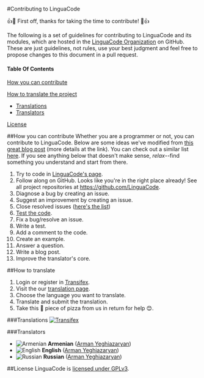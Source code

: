 #Contributing to LinguaCode

:+1::tada: First off, thanks for taking the time to contribute! :tada::+1:

The following is a set of guidelines for contributing to LinguaCode and its modules, which are hosted in the [LinguaCode Organization]('https://github.com/LinguaCode') on GitHub. These are just guidelines, not rules, use your best judgment and feel free to propose changes to this document in a pull request.

#### Table Of Contents

[How you can contribute](#how-you-can-contribute)

[How to translate the project](#how-to-translate)
  * [Translations](#translations)
  * [Translators](#translators)

[License](#license)

##How you can contribute
Whether you are a programmer or not, you can contribute to LinguaCode. Below are some ideas we've modified from [this great blog post](http://blog.smartbear.com/programming/14-ways-to-contribute-to-open-source-without-being-a-programming-genius-or-a-rock-star/) (more details at the link). You can check out a similar list [here](http://24pullrequests.com/contributing). If you see anything below that doesn't make sense, _relax_--find something you understand and start from there.

1. Try to code in [LinguaCode's page](https://linguacode.me).
2. Follow along on GitHub. Looks like you're in the right place already! See all project repositories at https://github.com/LinguaCode.
3. Diagnose a bug by creating an issue.
3. Suggest an improvement by creating an issue.
4. Close resolved issues ([here's the list](https://github.com/LinguaCode/linguacode-api/issues))
5. [Test the code](https://github.com/LinguaCode/linguacode-api/blob/master/README.md).
6. Fix a bug/resolve an issue.
7. Write a test.
8. Add a comment to the code.
9. Create an example.
10. Answer a question.
11. Write a blog post.
12. Improve the translator's core.

##How to translate
1. Login or register in [Transifex](https://www.transifex.com).
2. Visit the our [translation page](https://www.transifex.com/linguacode/h_sharp/).
3. Choose the language you want to translate.
4. Translate and submit the translation.
5. Take this :pizza: piece of pizza from us in return for help :blush:.

###Translations
[![Transifex](https://chart.googleapis.com/chart?chxt=y%2Cr&chd=e%3A......AAAAAAAAAAAAAAAAAAAAAA&chco=84CCFF%2CBFE4FF%2CF4F6FB&chbh=9&chs=350x196&cht=bhs&chxl=0%3A%7CArabic+%28Syria%29%7CArabic+%28Sudan%29%7CArabic+%28Saudi+Arabia%29%7CArabic+%28Egypt%29%7CArabic%7CAmharic+%28Ethiopia%29%7CAmharic%7CAlbanian+Gheg%7CAlbanian+%28Albania%29%7CAlbanian%7CAkan%7CRussian%7CEnglish%7CArmenian%7C1%3A%7C0%25%7C0%25%7C0%25%7C0%25%7C0%25%7C0%25%7C0%25%7C0%25%7C0%25%7C0%25%7C0%25%7C100%25%7C100%25%7C100%25%7C "Transifex") ](https://www.transifex.com/linguacode/h_sharp/) 

###Translators
- ![Armenian](https://raw.githubusercontent.com/stevenrskelton/flag-icon/master/png/16/country-4x3/am.png "Language: Armenian, Translator: Arman Yeghiazaryan") **Armenian** ([Arman Yeghiazaryan](https://github.com/otanim))
- ![English](https://raw.githubusercontent.com/stevenrskelton/flag-icon/master/png/16/country-4x3/us.png "Language: English, Translator: Arman Yeghiazaryan") **English** ([Arman Yeghiazaryan](https://github.com/otanim))
- ![Russian](https://raw.githubusercontent.com/stevenrskelton/flag-icon/master/png/16/country-4x3/ru.png "Language: Russian, Translator: Arman Yeghiazaryan") **Russian** ([Arman Yeghiazaryan](https://github.com/otanim))


##License
LinguaCode is [licensed under GPLv3](https://github.com/LinguaCode/linguacode-api/blob/master/LICENSE.txt).

